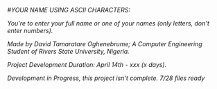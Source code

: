 *#YOUR NAME USING ASCII CHARACTERS:*

*You're to enter your full name or one of your names (only letters, don't enter numbers).*

*Made by David Tamaratare Oghenebrume;
A Computer Engineering Student of Rivers State University, Nigeria.*

*Project Development Duration: April 14th - xxx (x days).*

*Development in Progress, this project isn't complete. 7/28 files ready*